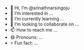 - 👋 Hi, I’m @srinathnarsingoju
- 👀 I’m interested in ...
- 🌱 I’m currently learning ...
- 💞️ I’m looking to collaborate on ...
- 📫 How to reach me ...
- 😄 Pronouns: ...
- ⚡ Fun fact: ...

<!---
srinathnarsingoju/srinathnarsingoju is a ✨ special ✨ repository because its `README.md` (this file) appears on your GitHub profile.
You can click the Preview link to take a look at your changes.
--->
